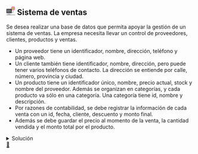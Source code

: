 ## <img src="https://raw.githubusercontent.com/FJrodafo/University/main/DAW/BAE/Unidad-2/Tarea-2/Assets/Images/Computer.png" width="24"> Sistema de ventas

Se desea realizar una base de datos que permita apoyar la gestión de un sistema de ventas. La empresa necesita llevar un control de proveedores, clientes, productos y ventas.

- Un proveedor tiene un identificador, nombre, dirección, teléfono y página web.
- Un cliente también tiene identificador, nombre, dirección, pero puede tener varios teléfonos de contacto. La dirección se entiende por calle, número, provincia y ciudad.
- Un producto tiene un identificador único, nombre, precio actual, stock y nombre del proveedor. Además se organizan en categorías, y cada producto va sólo en una categoría. Una categoría tiene id, nombre y descripción.
- Por razones de contabilidad, se debe registrar la información de cada venta con un id, fecha, cliente, descuento y monto final.
- Además se debe guardar el precio al momento de la venta, la cantidad vendida y el monto total por el producto.

<details>
<summary>Solución</summary>
<img src="https://raw.githubusercontent.com/FJrodafo/University/main/DAW/BAE/Unidad-2/Tarea-2/Assets/Diagrams/Exported/Diagram.drawio.png">
</details>

<link rel="stylesheet" href="./../../../../README.css">
<a class="scrollup" href="#top">&#x1F53C</a>